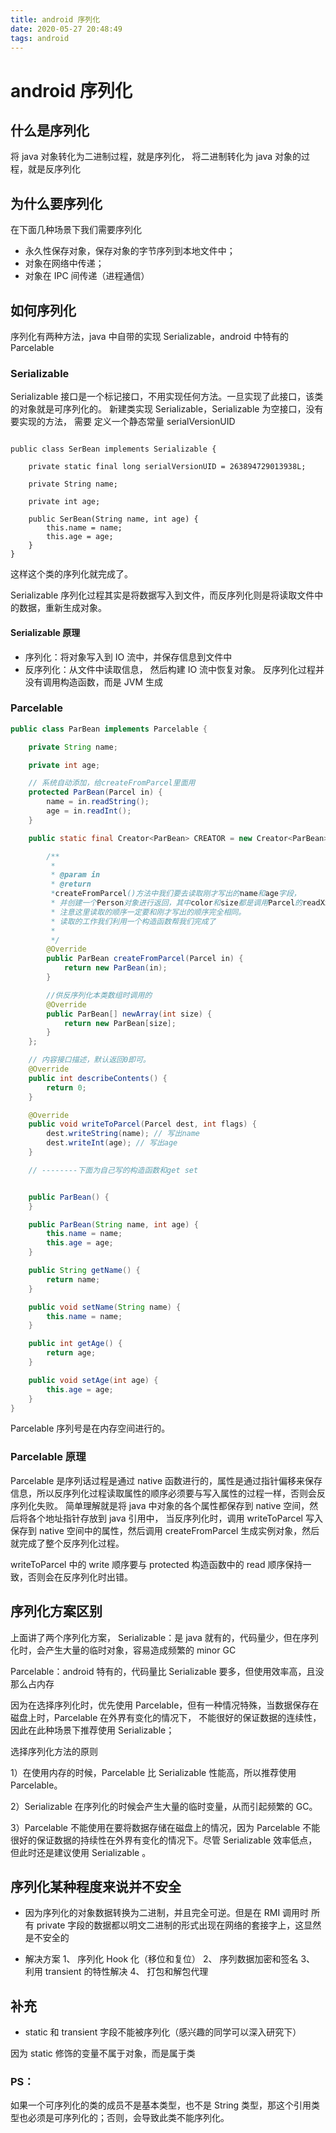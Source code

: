 ```yaml
---
title: android 序列化
date: 2020-05-27 20:48:49
tags: android
---
```


# android 序列化

## 什么是序列化

将 java 对象转化为二进制过程，就是序列化，
将二进制转化为 java 对象的过程，就是反序列化

## 为什么要序列化

在下面几种场景下我们需要序列化

- 永久性保存对象，保存对象的字节序列到本地文件中；
- 对象在网络中传递；
- 对象在 IPC 间传递（进程通信）

## 如何序列化

序列化有两种方法，java 中自带的实现 Serializable，android 中特有的 Parcelable

### Serializable

Serializable 接口是一个标记接口，不用实现任何方法。一旦实现了此接口，该类的对象就是可序列化的。
新建类实现 Serializable，Serializable 为空接口，没有要实现的方法， 需要 定义一个静态常量 serialVersionUID

```

public class SerBean implements Serializable {

    private static final long serialVersionUID = 263894729013938L;

    private String name;

    private int age;

    public SerBean(String name, int age) {
        this.name = name;
        this.age = age;
    }
}

```

这样这个类的序列化就完成了。

Serializable 序列化过程其实是将数据写入到文件，而反序列化则是将读取文件中的数据，重新生成对象。

#### Serializable 原理

- 序列化：将对象写入到 IO 流中，并保存信息到文件中
- 反序列化：从文件中读取信息， 然后构建 IO 流中恢复对象。 反序列化过程并没有调用构造函数，而是 JVM 生成

### Parcelable

```java
public class ParBean implements Parcelable {

    private String name;

    private int age;

    // 系统自动添加，给createFromParcel里面用
    protected ParBean(Parcel in) {
        name = in.readString();
        age = in.readInt();
    }

    public static final Creator<ParBean> CREATOR = new Creator<ParBean>() {

        /**
         *
         * @param in
         * @return
         *createFromParcel()方法中我们要去读取刚才写出的name和age字段，
         * 并创建一个Person对象进行返回，其中color和size都是调用Parcel的readXxx()方法读取到的，
         * 注意这里读取的顺序一定要和刚才写出的顺序完全相同。
         * 读取的工作我们利用一个构造函数帮我们完成了
         *
         */
        @Override
        public ParBean createFromParcel(Parcel in) {
            return new ParBean(in);
        }

        //供反序列化本类数组时调用的
        @Override
        public ParBean[] newArray(int size) {
            return new ParBean[size];
        }
    };

    // 内容接口描述，默认返回0即可。
    @Override
    public int describeContents() {
        return 0;
    }

    @Override
    public void writeToParcel(Parcel dest, int flags) {
        dest.writeString(name); // 写出name
        dest.writeInt(age); // 写出age
    }

    // --------下面为自己写的构造函数和get set


    public ParBean() {
    }

    public ParBean(String name, int age) {
        this.name = name;
        this.age = age;
    }

    public String getName() {
        return name;
    }

    public void setName(String name) {
        this.name = name;
    }

    public int getAge() {
        return age;
    }

    public void setAge(int age) {
        this.age = age;
    }
}

```

Parcelable 序列号是在内存空间进行的。

### Parcelable 原理

Parcelable 是序列话过程是通过 native 函数进行的，属性是通过指针偏移来保存信息，所以反序列化过程读取属性的顺序必须要与写入属性的过程一样，否则会反序列化失败。
简单理解就是将 java 中对象的各个属性都保存到 native 空间，然后将各个地址指针存放到 java 引用中，
当反序列化时，调用 writeToParcel 写入保存到 native 空间中的属性，然后调用 createFromParcel 生成实例对象，然后就完成了整个反序列化过程。

writeToParcel 中的 write 顺序要与 protected 构造函数中的 read 顺序保持一致，否则会在反序列化时出错。

## 序列化方案区别

上面讲了两个序列化方案，
Serializable：是 java 就有的，代码量少，但在序列化时，会产生大量的临时对象，容易造成频繁的 minor GC

Parcelable：android 特有的，代码量比 Serializable 要多，但使用效率高，且没那么占内存

因为在选择序列化时，优先使用 Parcelable，但有一种情况特殊，当数据保存在磁盘上时，Parcelable 在外界有变化的情况下，
不能很好的保证数据的连续性，因此在此种场景下推荐使用 Serializable；

选择序列化方法的原则

1）在使用内存的时候，Parcelable 比 Serializable 性能高，所以推荐使用 Parcelable。

2）Serializable 在序列化的时候会产生大量的临时变量，从而引起频繁的 GC。

3）Parcelable 不能使用在要将数据存储在磁盘上的情况，因为 Parcelable 不能很好的保证数据的持续性在外界有变化的情况下。尽管 Serializable 效率低点，但此时还是建议使用 Serializable 。

## 序列化某种程度来说并不安全

- 因为序列化的对象数据转换为二进制，并且完全可逆。但是在 RMI 调用时
  所有 private 字段的数据都以明文二进制的形式出现在网络的套接字上，这显然是不安全的

- 解决方案
  1、 序列化 Hook 化（移位和复位）
  2、 序列数据加密和签名
  3、 利用 transient 的特性解决
  4、 打包和解包代理

## 补充

- static 和 transient 字段不能被序列化（感兴趣的同学可以深入研究下）

因为 static 修饰的变量不属于对象，而是属于类

### PS：

如果一个可序列化的类的成员不是基本类型，也不是 String 类型，那这个引用类型也必须是可序列化的；否则，会导致此类不能序列化。
